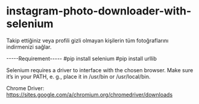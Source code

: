 # instagram-photo-downloader-with-selenium
Takip ettiğiniz veya profili gizli olmayan kişilerin tüm fotoğraflarını indirmenizi sağlar.

-----Requirement-----
#pip install selenium
#pip install urllib

Selenium requires a driver to interface with the chosen browser.
Make sure it’s in your PATH, e. g., place it in /usr/bin or /usr/local/bin.

Chrome Driver: 	https://sites.google.com/a/chromium.org/chromedriver/downloads
